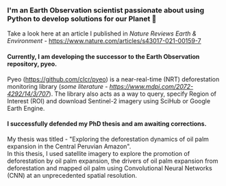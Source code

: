 ### I'm an Earth Observation scientist passionate about using Python to develop solutions for our Planet 🌱
Take a look here at an article I published in *Nature Reviews Earth & Environment* - https://www.nature.com/articles/s43017-021-00159-7

#### Currently, I am developing the successor to the Earth Observation repository, pyeo.
Pyeo (https://github.com/clcr/pyeo) is a near-real-time (NRT) deforestation monitoring library (*some literature - https://www.mdpi.com/2072-4292/14/3/707*). The library also acts as a way to query, specify Region of Interest (ROI) and download Sentinel-2 imagery using SciHub or Google Earth Engine.

#### I successfully defended my PhD thesis and am awaiting corrections.
My thesis was titled - "Exploring the deforestation dynamics of oil palm expansion in the Central Peruvian Amazon".  
In this thesis, I used satellite imagery to explore the promotion of deforestation by oil palm expansion, the drivers of oil palm expansion from deforestation and mapped oil palm using Convolutional Neural Networks (CNN) at an unprecedented spatial resolution.
<!--
**Matthew-J-Payne/Matthew-J-Payne** is a ✨ _special_ ✨ repository because its `README.md` (this file) appears on your GitHub profile.

Here are some ideas to get you started:

- 🔭 I’m currently working on ...
- 🌱 I’m currently learning ...
- 👯 I’m looking to collaborate on ...
- 🤔 I’m looking for help with ...
- 💬 Ask me about ...
- 📫 How to reach me: ...
- 😄 Pronouns: ...
- ⚡ Fun fact: ...
-->

